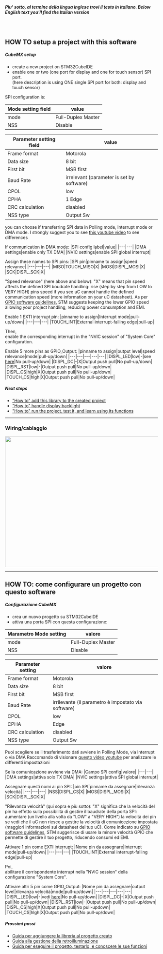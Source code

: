_**Piu' sotto, al termine della lingua inglese trovi il testo in italiano. </i>**_
_**Below English text you'll find the Italian version</i>**_

<br>
<br>

## HOW TO setup a project with this software


##### CubeMX setup
- create a new project on STM32CubeIDE
- enable one or two (one port for display and one for touch sensor) SPI port.  
(here description is using ONE single SPI port for both: display and touch sensor)

SPI configuration is:

|Mode setting field|value|
|---|---|
|mode|Full-Duplex Master|
|NSS|Disable|
  
|Parameter setting field|value|
|---|---|
|Frame format|Motorola|
|Data size|8 bit|
|First bit|MSB first|	
|Baud Rate| irrelevant (parameter is set by software)|
|CPOL|low|
|CPHA|1 Edge|
|CRC calculation|disabled|
|NSS type|Output Sw|

you can choose if transferring SPI data in Polling mode, Interrupt mode or DMA mode.
I strongly suggest you to see [this youtube video](https://youtu.be/oWx1-WmTwag) to see differences 

If communication in DMA mode:
|SPI config label|value|
|---|---|
|DMA settings|enable only TX DMA|
|NVIC settings|enable SPI global interrupt|

Assign these names to SPI pins:
|SPI pin|pinname to assign|speed relevance|
|---|---|---|
|MISO|TOUCH_MISO|X|
|MOSI|DISPL_MOSI|X|
|SCK|DISPL_SCK|X|

"Speed relevance" (here above and below): "X" means that pin speed affects the defined SPI boudrate handling: rise (step by step from LOW to VERY HIGH) pins speed if you see uC cannot handle the defined communication speed (more information on your uC datasheet). As per [GPIO software guidelines](https://www.st.com/resource/en/application_note/an4899-stm32-microcontroller-gpio-hardware-settings-and-lowpower-consumption-stmicroelectronics.pdf), STM suggests keeping the lower GPIO speed allowing your project handling, reducing power consumption and EMI.

Enable 1 EXTI interrupt pin:
|pinname to assign|Interrupt mode|pull-up/down|
|---|---|---|
|TOUCH_INT|External interrupt-falling edge|pull-up|

Then,<br>
enable the corresponding interrupt in the "NVIC session" of "System Core" configuration.<br> 

Enable 5 more pins as GPIO_Output:
|pinname to assign|output level|speed relevance|mode|pull-up/down|
|---|---|---|---|---|
|DISPL_LED|low|-|see [here](../BACKLIGHT)|No pull-up/down|
|DISPL_DC|-|X|Output push pull|No pull-up/down|
|DISPL_RST|low|-|Output push pull|No pull-up/down|
|DISPL_CS|high|X|Output push pull|No pull-up/down|
|TOUCH_CS|hlgh|X|Output push pull|No pull-up/down|


##### Next steps
- ["How to" add this library to the created project](../2-SOURCE)
- ["How to" handle display backlight](../3-BACKLIGHT)
- ["How to" run the project, test it, and learn using its functions](../4-HELLO_WORLD)


---


### Wiring/cablaggio

<img src="https://github.com/maudeve-it/ILI9XXX-XPT2046-STM32/blob/main/HOWTO/wiring.png" width="540" height="429">


---
## HOW TO: come configurare un progetto con questo software


##### Configurazione CubeMX
- crea un nuovo progetto su STM32CubeIDE
- attiva una porta SPI con questa configurazione:

|Marametro Mode setting|valore|
|---|---|
|mode|Full-Duplex Master|
|NSS|Disable|
 
|Parameter setting|valore|
|---|---|
|Frame format|Motorola|
|Data size|8 bit|
|First bit|MSB first|	
|Baud Rate| irrilevante (il parametro è impostato via software)|
|CPOL|low|
|CPHA|Edge|
|CRC calculation|disabled|
|NSS type|Output Sw|

Puoi scegliere se il trasferimento dati avviene in Polling Mode, via Interrupt o via DMA
Raccomando di visionare [questo video youtube](https://youtu.be/oWx1-WmTwag) per analizzare le differenti impostazioni 

Se la comunicazione avviene via DMA:
|Campo SPI config|valore|
|---|---|
|DMA settings|attiva solo TX DMA|
|NVIC settings|attiva SPI global interrupt|

Assegnare questi nomi ai pin SPI:
|pin SPI|pinname da assegnare|rilevanza velocità|
|---|---|---|
|NSS|DISPL_CS|X|
|MOSI|DISPL_MOSI|X|
|SCK|DISPL_SCK|X|

"Rilevanza velocità" (qui sopra e più sotto): "X" significa che la velocità del pin ha effetto sulla possibilità di gestire il baudrate della porta SPI: aumentare (un livello alla volta da "LOW" a "VERY HIGH") la velocità dei pin se vedi che il uC non riesce a gestire la velocità di comunicezione impostata  (maggiori informazioni sul datasheet del tup uC). Come indicato su [GPIO software guidelines](https://www.st.com/resource/en/application_note/an4899-stm32-microcontroller-gpio-hardware-settings-and-lowpower-consumption-stmicroelectronics.pdf), STM suggerisce di usare la minore velocità GPIO che permette di gestire il tuo progetto, riducendo consumi ed EMI. 

Attivare 1 pin come EXTI interrupt:
|Nome pin da assegnare|Interrupt mode|pull-up/down|
|---|---|---|
|TOUCH_INT|External interrupt-falling edge|pull-up|

Poi,<br>
abilitare il corrispondente interrupt nella "NVIC session" della configurazione "System Core".<br> 

Attivare altri 5 pin come GPIO_Output:
|Nome pin da assegnare|output level|rilevanza velocità|mode|pull-up/down|
|---|---|---|---|---|
|DISPL_LED|low|-|vedi [here](../BACKLIGHT)|No pull-up/down|
|DISPL_DC|-|X|Output push pull|No pull-up/down|
|DISPL_RST|low|-|Output push pull|No pull-up/down|
|DISPL_CS|high|X|Output push pull|No pull-updown|
|TOUCH_CS|hlgh|X|Output push pull|No pull-up/down|


##### Prossimi passi
- [Guida per aggiungere la libreria al progetto creato](../2-SOURCE)
- [Guida alla gestione della retroilluminazione](../3-BACKLIGHT)
- [Guida per eseguire il progetto, testarlo, e conoscere le sue funzioni](../4-HELLO_WORLD)

